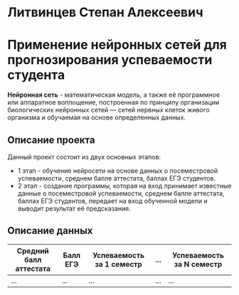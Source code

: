 # Литвинцев Степан Алексеевич
# Применение нейронных сетей для прогнозирования успеваемости студента
<b>Нейронная сеть</b> - математическая модель, а также её программное или аппаратное воплощение, построенная по принципу организации биологических нейронных сетей — сетей нервных клеток живого организма и обучаемая на основе определенных данных.
## Описание проекта
Данный проект состоит из двух основных этапов:
- 1 этап - обучение нейросети на основе данных о посеместровой успеваемости, среднем балле аттестата, баллах ЕГЭ студентов.
- 2 этап - создание программы, которая на вход принимает известные данные о посеместровой успеваемости, среднем балле аттестата, баллах ЕГЭ студентов, передает на вход обученной модели и выводит результат её предсказания.
## Описание данных
|Средний балл аттестата|Балл ЕГЭ|Успеваемость за 1 семестр|...|Успеваемость за N семестр|
|----------------------|--------|-------------------------|---|-------------------------|
|...                   |...     |...                      |...|...                      |
